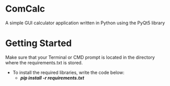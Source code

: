 # ComCalc
A simple GUI calculator application written in Python using the PyQt5 library

# Getting Started
Make sure that your Terminal or CMD prompt is located in the directory where the requirements.txt is stored.
- To install the required libraries, write the code below:
  - ***pip install -r requirements.txt***

